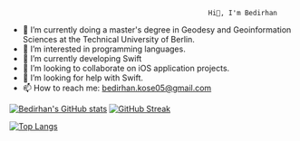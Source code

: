                                                      Hi👋, I'm Bedirhan

- 🔭 I’m currently doing a master's degree in Geodesy and Geoinformation Sciences at the Technical University of Berlin.
- 👀 I’m interested in programming languages.
- 🌱 I’m currently developing Swift
- 👯 I’m looking to collaborate on iOS application projects.
- 🤔 I’m looking for help with Swift.
- 📫 How to reach me: bedirhan.kose05@gmail.com
<!--
**bedirhankose/bedirhankose** is a ✨ _special_ ✨ repository because its `README.md` (this file) appears on your GitHub profile.

Here are some ideas to get you started:


- 😄 Pronouns: ...
- ⚡ Fun fact: ...
-->
[![Bedirhan's GitHub stats](https://github-readme-stats.vercel.app/api?username=bedirhankose&theme=blood-dark)](https://github.com/bedirhankose/github-readme-stats) [![GitHub Streak](https://streak-stats.demolab.com?user=bedirhankose&theme=blood-dark)](https://git.io/streak-stats)

[![Top Langs](https://github-readme-stats.vercel.app/api/top-langs/?username=bedirhankose&theme=blood-dark)](https://github.com/bedirhankose/github-readme-stats)

